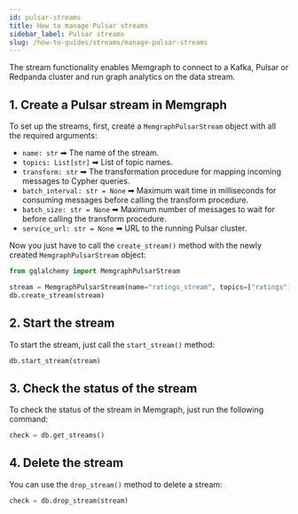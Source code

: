 ```yaml
---
id: pulsar-streams
title: How to manage Pulsar streams
sidebar_label: Pulsar streams
slug: /how-to-guides/streams/manage-pulsar-streams
---
```


The stream functionality enables Memgraph to connect to a Kafka, Pulsar or
Redpanda cluster and run graph analytics on the data stream.

## 1. Create a Pulsar stream in Memgraph

To set up the streams, first, create a `MemgraphPulsarStream` object with all
the required arguments:

- `name: str` ➡ The name of the stream.
- `topics: List[str]` ➡ List of topic names.
- `transform: str` ➡ The transformation procedure for mapping incoming messages
  to Cypher queries.
- `batch_interval: str = None` ➡ Maximum wait time in milliseconds for consuming
  messages before calling the transform procedure.
- `batch_size: str = None` ➡ Maximum number of messages to wait for before
  calling the transform procedure.
- `service_url: str = None` ➡ URL to the running Pulsar cluster.

Now you just have to call the `create_stream()` method with the newly created
`MemgraphPulsarStream` object:

```python
from gqlalchemy import MemgraphPulsarStream

stream = MemgraphPulsarStream(name="ratings_stream", topics=["ratings"], transform="movielens.rating", service_url="localhost:6650")
db.create_stream(stream)
```

## 2. Start the stream

To start the stream, just call the `start_stream()` method:

```python
db.start_stream(stream)
```

## 3. Check the status of the stream

To check the status of the stream in Memgraph, just run the following command:

```python
check = db.get_streams()
```

## 4. Delete the stream

You can use the `drop_stream()` method to delete a stream:

```python
check = db.drop_stream(stream)
```
